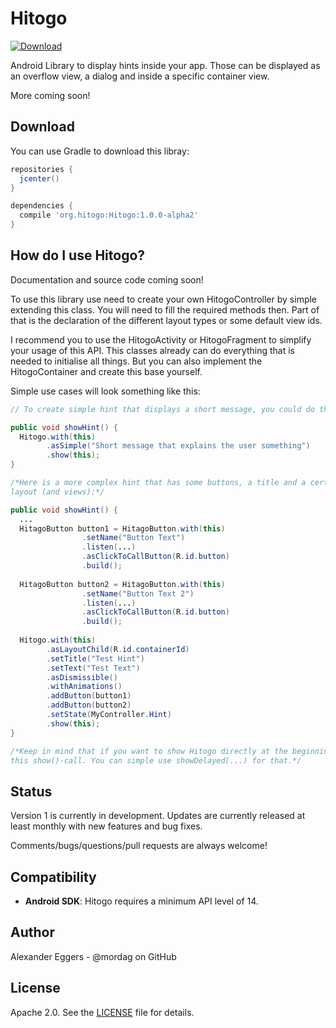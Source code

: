 Hitogo
=====

[![Download](https://api.bintray.com/packages/mordag/android/Hitogo/images/download.svg) ](https://bintray.com/mordag/android/Hitogo/_latestVersion)

Android Library to display hints inside your app. Those can be displayed as an overflow view, a dialog and inside a specific container view.

More coming soon!

Download
--------
You can use Gradle to download this libray:

```gradle
repositories {
  jcenter()
}

dependencies {
  compile 'org.hitogo:Hitogo:1.0.0-alpha2'
}
```

How do I use Hitogo?
-------------------
Documentation and source code coming soon!

To use this library use need to create your own HitogoController by simple extending this class. You will need to fill the required methods then. Part of that is the declaration of the different layout types or some default view ids.

I recommend you to use the HitogoActivity or HitogoFragment to simplify your usage of this API. This classes already can do everything that is needed to initialise all things. But you can also implement the HitogoContainer and create this base yourself.

Simple use cases will look something like this:

```java
// To create simple hint that displays a short message, you could do this :

public void showHint() {
  Hitogo.with(this)
        .asSimple("Short message that explains the user something")
        .show(this);
}

/*Here is a more complex hint that has some buttons, a title and a certain state for the 
layout (and views):*/

public void showHint() {
  ...
  HitagoButton button1 = HitagoButton.with(this)
                .setName("Button Text")
                .listen(...)
                .asClickToCallButton(R.id.button)
                .build();
                
  HitagoButton button2 = HitagoButton.with(this)
                .setName("Button Text 2")
                .listen(...)
                .asClickToCallButton(R.id.button)
                .build();
  
  Hitogo.with(this)
        .asLayoutChild(R.id.containerId)
        .setTitle("Test Hint")
        .setText("Test Text")
        .asDismissible()
        .withAnimations()
        .addButton(button1)
        .addButton(button2)
        .setState(MyController.Hint)
        .show(this);
}

/*Keep in mind that if you want to show Hitogo directly at the beginning, you need to delay 
this show()-call. You can simple use showDelayed(...) for that.*/
```

Status
------
Version 1 is currently in development. Updates are currently released at least monthly with new features and bug fixes.

Comments/bugs/questions/pull requests are always welcome!

Compatibility
-------------

 * **Android SDK**: Hitogo requires a minimum API level of 14.

Author
------
Alexander Eggers - @mordag on GitHub

License
-------
Apache 2.0. See the [LICENSE][1] file for details.


[1]: https://github.com/Mordag/hitogo/blob/master/LICENSE
